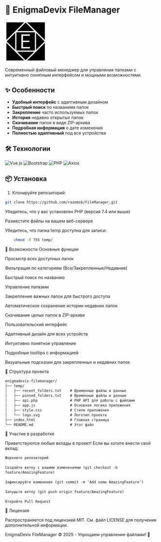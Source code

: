 # 📁 EnigmaDevix FileManager

![Logo](./temp/logo.svg)

Современный файловый менеджер для управления папками с интуитивно понятным интерфейсом и мощными возможностями.

## ✨ Особенности

- **Удобный интерфейс** с адаптивным дизайном
- **Быстрый поиск** по названиям папок
- **Закрепление** часто используемых папок
- **История** недавно открытых папок
- **Скачивание** папок в виде ZIP-архива
- **Подробная информация** о дате изменения
- **Полностью адаптивный** под все устройства

## 🛠 Технологии

![Vue.js](https://img.shields.io/badge/Vue.js-35495E?style=for-the-badge&logo=vuedotjs&logoColor=4FC08D)
![Bootstrap](https://img.shields.io/badge/Bootstrap-563D7C?style=for-the-badge&logo=bootstrap&logoColor=white)
![PHP](https://img.shields.io/badge/PHP-777BB4?style=for-the-badge&logo=php&logoColor=white)
![Axios](https://img.shields.io/badge/Axios-5A29E4?style=for-the-badge&logo=axios&logoColor=white)

## 📦 Установка

1. Клонируйте репозиторий:
```bash
git clone https://github.com/razemsb/FileManager.git
```
Убедитесь, что у вас установлен PHP (версия 7.4 или выше)

Разместите файлы на вашем веб-сервере

Убедитесь, что папка temp доступна для записи:

```bash
    chmod -R 755 temp/
```

🚀 Возможности
Основные функции

Просмотр всех доступных папок

Фильтрация по категориям (Все/Закрепленные/Недавние)

Быстрый поиск по названию

Управление папками

Закрепление важных папок для быстрого доступа

Автоматическое сохранение истории недавних папок

Скачивание целых папок в ZIP-архиве

Пользовательский интерфейс

Адаптивный дизайн для всех устройств

Интуитивно понятное управление

Подробные tooltips с информацией

Визуальные подсказки для закрепленных и недавних папок

📄 Структура проекта
```
enigmadevix-filemanager/
├── temp/
│   ├── recent_folders.txt    # Временные файлы и данные
│   ├── pinned_folders.txt    # Временные файлы и данные
│   ├── api.php               # PHP API для работы с файлами
│   ├── app.js                # Основная логика приложения
│   ├── style.css             # Стили приложения
│   └── logo.svg              # Логотип проекта
├── index.html                # Главная страница
└── README.md                 # Этот файл
```

🤝 Участие в разработке

Приветствуются любые вклады в проект! Если вы хотите внести свой вклад:

    Форкните репозиторий

    Создайте ветку с вашими изменениями (git checkout -b feature/AmazingFeature)

    Зафиксируйте изменения (git commit -m 'Add some AmazingFeature')

    Запушьте ветку (git push origin feature/AmazingFeature)

    Откройте Pull Request

📜 Лицензия

Распространяется под лицензией MIT. См. файл LICENSE для получения дополнительной информации.

EnigmaDevix FileManager © 2025 - Упрощаем управление файлами! 🚀

